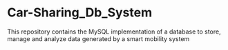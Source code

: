 # Car-Sharing_Db_System
This repository contains the MySQL implementation of a database to store, manage and analyze data generated by a smart mobility system
